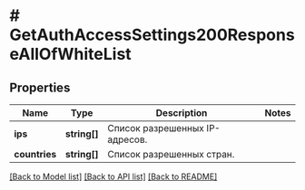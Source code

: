 # # GetAuthAccessSettings200ResponseAllOfWhiteList

## Properties

Name | Type | Description | Notes
------------ | ------------- | ------------- | -------------
**ips** | **string[]** | Список разрешенных IP-адресов. |
**countries** | **string[]** | Список разрешенных стран. |

[[Back to Model list]](../../README.md#models) [[Back to API list]](../../README.md#endpoints) [[Back to README]](../../README.md)
